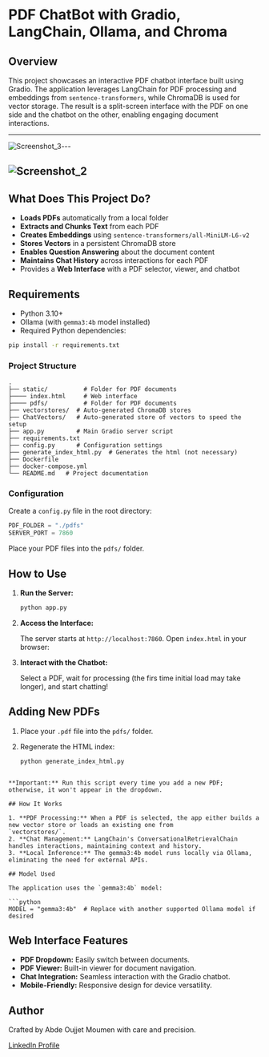 # PDF ChatBot with Gradio, LangChain, Ollama, and Chroma

## Overview

This project showcases an interactive PDF chatbot interface built using Gradio. The application leverages LangChain for PDF
processing and embeddings from `sentence-transformers`, while ChromaDB is used for vector storage. The result is a split-screen
interface with the PDF on one side and the chatbot on the other, enabling engaging document interactions.


---
![Screenshot_3](https://github.com/user-attachments/assets/0f34fca1-40a4-434d-a88c-70878dd9bd95)---


![Screenshot_2](https://github.com/user-attachments/assets/058b8a8f-8a31-4518-87eb-b9e6adbec697)
---

## What Does This Project Do?

- **Loads PDFs** automatically from a local folder
- **Extracts and Chunks Text** from each PDF
- **Creates Embeddings** using `sentence-transformers/all-MiniLM-L6-v2`
- **Stores Vectors** in a persistent ChromaDB store
- **Enables Question Answering** about the document content
- **Maintains Chat History** across interactions for each PDF
- Provides a **Web Interface** with a PDF selector, viewer, and chatbot

## Requirements

- Python 3.10+
- Ollama (with `gemma3:4b` model installed)
- Required Python dependencies:

```bash
pip install -r requirements.txt
```

### Project Structure

```
.
├── static/          # Folder for PDF documents
├──── index.html     # Web interface
├──── pdfs/          # Folder for PDF documents
├── vectorstores/  # Auto-generated ChromaDB stores
├── ChatVectors/   # Auto-generated store of vectors to speed the setup
├── app.py         # Main Gradio server script
├── requirements.txt 
├── config.py      # Configuration settings
├── generate_index_html.py  # Generates the html (not necessary)
├── Dockerfile
├── docker-compose.yml
└── README.md   # Project documentation
```

### Configuration

Create a `config.py` file in the root directory:

```python
PDF_FOLDER = "./pdfs"
SERVER_PORT = 7860
```

Place your PDF files into the `pdfs/` folder.

## How to Use

1. **Run the Server:**

   ```bash
   python app.py
   ```

2. **Access the Interface:**

   The server starts at `http://localhost:7860`. Open `index.html` in your browser:


3. **Interact with the Chatbot:**

   Select a PDF, wait for processing (the firs time initial load may take longer), and start chatting!

## Adding New PDFs

1. Place your `.pdf` file into the `pdfs/` folder.
2. Regenerate the HTML index:

   ```bash
   python generate_index_html.py
```

**Important:** Run this script every time you add a new PDF; otherwise, it won't appear in the dropdown.

## How It Works

1. **PDF Processing:** When a PDF is selected, the app either builds a new vector store or loads an existing one from
`vectorstores/`.
2. **Chat Management:** LangChain's ConversationalRetrievalChain handles interactions, maintaining context and history.
3. **Local Inference:** The gemma3:4b model runs locally via Ollama, eliminating the need for external APIs.

## Model Used

The application uses the `gemma3:4b` model:

```python
MODEL = "gemma3:4b"  # Replace with another supported Ollama model if desired
```

## Web Interface Features

- **PDF Dropdown:** Easily switch between documents.
- **PDF Viewer:** Built-in viewer for document navigation.
- **Chat Integration:** Seamless interaction with the Gradio chatbot.
- **Mobile-Friendly:** Responsive design for device versatility.

## Author

Crafted by Abde Oujjet Moumen with care and precision.

[LinkedIn Profile](https://www.linkedin.com/in/abde-oujjet-moumen-962402143?utm_source=share&utm_campaign=share_via&utm_content=profile&utm_medium=android_app)
